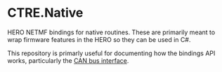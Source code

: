 # CTRE.Native
HERO NETMF bindings for native routines.  These are primarily meant to wrap firmware features in the HERO so they can be used in C#.

This repository is primarly useful for documenting how the bindings API works, particularly the [CAN bus interface](https://github.com/CrossTheRoadElec/CTRE.Native/blob/master/Native.cs#L17).
